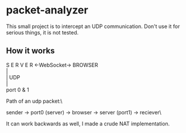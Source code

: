# packet-analyzer

This small project is to intercept an UDP communication.
Don't use it for serious things, it is not tested.

## How it works

S E R V E R <-WebSocket-> BROWSER  \
|\
| UDP\
|\
port 0 & 1

Path of an udp packet:\

sender -> port0 (server) -> browser -> server (port1) -> reciever\

It can work backwards as well, I made a crude NAT implementation.

